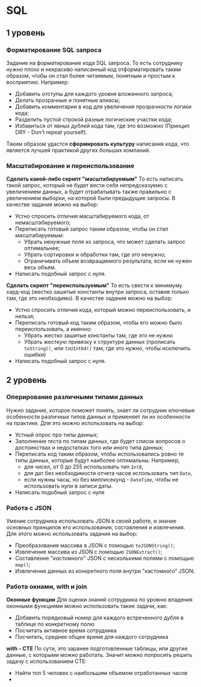 # SQL
## 1 уровень
### Форматирование SQL запроса
Задание на форматирование кода SQL запроса. То есть сотруднику нужно плохо и некрасиво написанный код отформатировать таким образом, чтобы он стал более читаемым, понятным и простым к восприятию. Например:
- Добавить отступы для каждого уровня вложенного запроса;
- Делать прозрачные и понятные алиасы;
- Добавить комментарии в код для увеличения прозрачности логики кода;
- Разделить пустой строкой разные логические участки кода;
- Избавиться от явных дублей кода там, где это возможно (Принцип DRY - Don't repeat yourself).

Таким образом удастся **сформировать культуру** написания кода, что является лучшей практикой других больших компаний.

### Масштабирование и переиспользование
**Сделать какой-либо скрипт "масштабируемым"**
То есть написать такой запрос, который не будет вести себя непредсказуемо с увеличением данных, а будет отрабатывать также правильно с увеличением выборки, на которой были предыдущие запросы.
В качестве задания можно на выбор:
* Устно спросить отличия масштабируемого кода, от немасштабируемого;
* Переписать готовый запрос таким образом, чтобы он стал масштабируемым:
	* Убрать ненужные поля из запроса, что может сделать запрос оптимальнее;
	* Убрать сортировки и обработки там, где это ненужно; 
	* Ограничивать объем возвращаемого результата, если не нужен весь объем.
* Написать подобный запрос с нуля.

**Сделать скрипт "переиспользуемым"**
То есть свести к минимуму хард-код (жестко зашитые константы внутри запроса, оставив только там, где это необходимо).
В качестве задания можно на выбор:
- Устно спросить отличия кода, который можно переиспользовать, и нельзя;
- Переписать готовый код таким образом, чтобы его можно было переиспользовать, а именно:
	- Убрать жестко зашитые константы там, где это не нужно
	- Убрать жесткую привязку к структуре данных (прописать `toString()`, или `toUInt64()` там, где это нужно, чтобы исключить ошибки)
- Написать подобный запрос с нуля.

## 2 уровень
### Оперирование различными типами данных
Нужно задание, которое поможет понять, знает ли сотрудник ключевые особенности различных типов данных и применяет ли их особенности на практике. Для это можно использовать на выбор:
- Устный опрос про типы данных;
- Заполнение теста по типам данных, где будет список вопросов о достоинствах и недостатках того или иного типа данных;
- Переписать код таким образом, чтобы использовались ровно те типы данных, которые будут наиболее оптимальны. Например, 
	- для чисел, от 0 до 255 использовать тип `Int8`, 
	- для дат без необходимости отчета часов использовать тип `Date`, 
	- если нужны часы, но без миллисекунд - `DateTime`, чтобы не использовать нули в записи даты.
- Написать подобный запрос с нуля

### Работа с JSON
Умение сотрудника использовать JSON в своей работе, и знание основных принципов его использования, составления и извлечения. 
Для этого можно использовать задания на выбор:
- Преобразования массива в JSON  с помощью `toJSONString()`;
- Извлечение массива из JSON с помощью `JSONExtract()`;
- Составление "*кастомного*" JSON с несколькими полями с помощью `map()`;
- Извлечение данных из конкретного поля внутри "кастомного" JSON;

### Работа окнами, with и join
**Оконные функции**
Для оценки знаний сотрудника по уровню владения оконными функциями можно использовать такие задачи, как:
- Добавить порядковый номер для каждого встреченного дубля в таблице по конкретному полю
- Посчитать активное время сотрудника
- Посчитать, среднее общее время для каждого сотрудника

**with - CTE**
По сути, это заранее подготовленные таблицы, или другие данные, с которыми можно работать. Значит можно попросить решить задачу с использованием CTE:
- Найти топ 5 человек с наибольшим объемом отработанных часов
- 